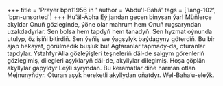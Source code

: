 +++
title = 'Prayer bpn11956 in '
author = 'Abdu'l-Bahá'
tags = ['lang-102', 'bpn-unsorted']
+++
Hu’äl-Äbha
    Eý jandan geçen binyşan ýar! Müňlerçe akyldar Onuň gözleginde, ýöne olar mahrum hem Onuň rugsaryndan uzakdadyrlar. Sen bolsa hem tapdyň hem tanadyň. Sen hyzmat oýnunda utulyp, öz işiňi bitirdiň. Sen ýeňiş we ýagşylyk baýdagyny göterdiň. Bu bir ajap hekaýat, görülmedik buşluk bu! Agtaranlar tapmady-da, oturanlar tapdylar. Ystahfyr’Alla gözleýişleri teşneleriň däl-de salgym görenleriň gözlegimiş, dilegleri aşyklaryň däl-de, akyllylar dilegimiş.
   Hoşa çöplän akyllylar gapyldyr Leýli syryndan.
   Bu keramatlar diňe harman otlan Mejnunyňdyr. 
   Oturan aşyk hereketli akyllydan oňatdyr. 
   Wel-Baha’u-eleýk.
